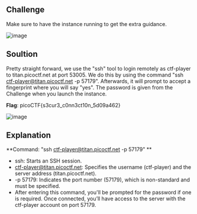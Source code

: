 ## Challenge 

Make sure to have the instance running to get the extra guidance.

![image](https://github.com/user-attachments/assets/325b39b2-58bf-41b3-a884-86f2be064f93)


## Soultion 

Pretty straight forward, we use the "ssh" tool to login remotely as ctf-player to titan.picoctf.net at port 53005.
We do this by using the command "ssh ctf-player@titan.picoctf.net -p 57179". Afterwards, it will prompt to accept a fingerprint where you will say "yes". The password is given from the Challenge when you launch the instance. 

**Flag**: picoCTF{s3cur3_c0nn3ct10n_5d09a462}

![image](https://github.com/user-attachments/assets/d76278c1-7ba7-4eaf-9453-04f822060c9e)

## Explanation

**Command:  "ssh ctf-player@titan.picoctf.net -p 57179" **
* ssh: Starts an SSH session.
* ctf-player@titan.picoctf.net: Specifies the username (ctf-player) and the server address (titan.picoctf.net).
* -p 57179: Indicates the port number (57179), which is non-standard and must be specified.
* After entering this command, you'll be prompted for the password if one is required. Once connected, you’ll have access to the server with the ctf-player account on port 57179. 
